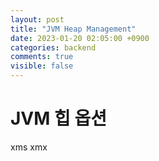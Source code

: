 ```yaml
---
layout: post
title: "JVM Heap Management"
date: 2023-01-20 02:05:00 +0900
categories: backend
comments: true
visible: false
---
```

# JVM 힙 옵션
xms
xmx
